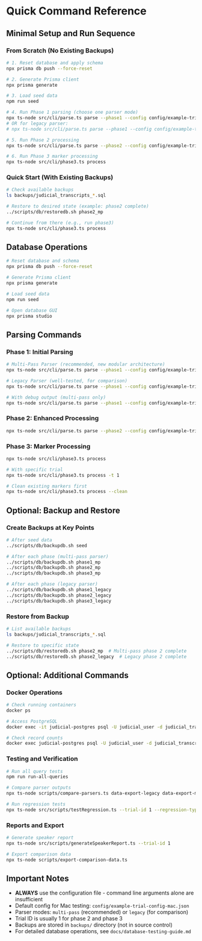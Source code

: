 # Quick Command Reference

## Minimal Setup and Run Sequence

### From Scratch (No Existing Backups)
```bash
# 1. Reset database and apply schema
npx prisma db push --force-reset

# 2. Generate Prisma client
npx prisma generate

# 3. Load seed data
npm run seed

# 4. Run Phase 1 parsing (choose one parser mode)
npx ts-node src/cli/parse.ts parse --phase1 --config config/example-trial-config-mac.json --parser-mode multi-pass
# OR for legacy parser:
# npx ts-node src/cli/parse.ts parse --phase1 --config config/example-trial-config-mac.json --parser-mode legacy

# 5. Run Phase 2 processing
npx ts-node src/cli/parse.ts parse --phase2 --config config/example-trial-config-mac.json --trial-id 1

# 6. Run Phase 3 marker processing
npx ts-node src/cli/phase3.ts process
```

### Quick Start (With Existing Backups)
```bash
# Check available backups
ls backups/judicial_transcripts_*.sql

# Restore to desired state (example: phase2 complete)
../scripts/db/restoredb.sh phase2_mp

# Continue from there (e.g., run phase3)
npx ts-node src/cli/phase3.ts process
```

## Database Operations
```bash
# Reset database and schema
npx prisma db push --force-reset

# Generate Prisma client
npx prisma generate

# Load seed data
npm run seed

# Open database GUI
npx prisma studio
```

## Parsing Commands

### Phase 1: Initial Parsing
```bash
# Multi-Pass Parser (recommended, new modular architecture)
npx ts-node src/cli/parse.ts parse --phase1 --config config/example-trial-config-mac.json --parser-mode multi-pass

# Legacy Parser (well-tested, for comparison)
npx ts-node src/cli/parse.ts parse --phase1 --config config/example-trial-config-mac.json --parser-mode legacy

# With debug output (multi-pass only)
npx ts-node src/cli/parse.ts parse --phase1 --config config/example-trial-config-mac.json --parser-mode multi-pass --debug-output
```

### Phase 2: Enhanced Processing
```bash
npx ts-node src/cli/parse.ts parse --phase2 --config config/example-trial-config-mac.json --trial-id 1
```

### Phase 3: Marker Processing
```bash
npx ts-node src/cli/phase3.ts process

# With specific trial
npx ts-node src/cli/phase3.ts process -t 1

# Clean existing markers first
npx ts-node src/cli/phase3.ts process --clean
```

## Optional: Backup and Restore

### Create Backups at Key Points
```bash
# After seed data
../scripts/db/backupdb.sh seed

# After each phase (multi-pass parser)
../scripts/db/backupdb.sh phase1_mp
../scripts/db/backupdb.sh phase2_mp
../scripts/db/backupdb.sh phase3_mp

# After each phase (legacy parser)
../scripts/db/backupdb.sh phase1_legacy
../scripts/db/backupdb.sh phase2_legacy
../scripts/db/backupdb.sh phase3_legacy
```

### Restore from Backup
```bash
# List available backups
ls backups/judicial_transcripts_*.sql

# Restore to specific state
../scripts/db/restoredb.sh phase2_mp  # Multi-pass phase 2 complete
../scripts/db/restoredb.sh phase2_legacy  # Legacy phase 2 complete
```

## Optional: Additional Commands

### Docker Operations
```bash
# Check running containers
docker ps

# Access PostgreSQL
docker exec -it judicial-postgres psql -U judicial_user -d judicial_transcripts

# Check record counts
docker exec judicial-postgres psql -U judicial_user -d judicial_transcripts -c "SELECT 'Sessions' as entity, COUNT(*) FROM \"Session\" UNION ALL SELECT 'Pages', COUNT(*) FROM \"Page\" UNION ALL SELECT 'Lines', COUNT(*) FROM \"Line\";"
```

### Testing and Verification
```bash
# Run all query tests
npm run run-all-queries

# Compare parser outputs
npx ts-node scripts/compare-parsers.ts data-export-legacy data-export-multipass

# Run regression tests
npx ts-node src/scripts/testRegression.ts --trial-id 1 --regression-type phase2
```

### Reports and Export
```bash
# Generate speaker report
npx ts-node src/scripts/generateSpeakerReport.ts --trial-id 1

# Export comparison data
npx ts-node scripts/export-comparison-data.ts
```

## Important Notes
- **ALWAYS** use the configuration file - command line arguments alone are insufficient
- Default config for Mac testing: `config/example-trial-config-mac.json`
- Parser modes: `multi-pass` (recommended) or `legacy` (for comparison)
- Trial ID is usually 1 for phase 2 and phase 3
- Backups are stored in `backups/` directory (not in source control)
- For detailed database operations, see `docs/database-testing-guide.md`